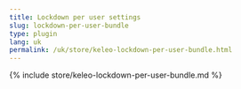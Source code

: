 ```yaml
---
title: Lockdown per user settings
slug: lockdown-per-user-bundle
type: plugin
lang: uk
permalink: /uk/store/keleo-lockdown-per-user-bundle.html
---
```


{% include store/keleo-lockdown-per-user-bundle.md %}
